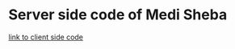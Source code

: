 # Server side code of Medi Sheba

[link to client side code](https://github.com/RakibRahman11/medisheba)
